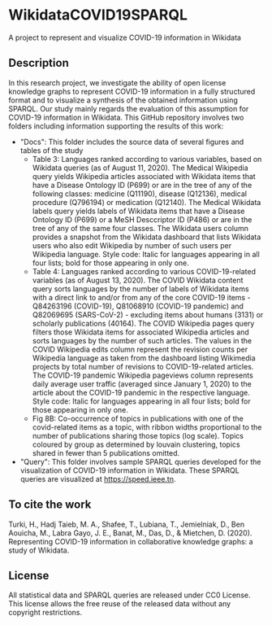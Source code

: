 # WikidataCOVID19SPARQL
A project to represent and visualize COVID-19 information in Wikidata

## Description
In this research project, we investigate the ability of open license knowledge graphs to represent COVID-19 information in a fully structured format and to visualize a synthesis of the obtained information using SPARQL. Our study mainly regards the evaluation of this assumption for COVID-19 information in Wikidata. This GitHub repository involves two folders including information supporting the results of this work:
* "Docs": This folder includes the source data of several figures and tables of the study
  * Table 3: Languages ranked according to various variables, based on Wikidata queries (as of August 11, 2020). The Medical Wikipedia query yields Wikipedia articles associated with Wikidata items that have a Disease Ontology ID (P699) or are in the tree of any of the following classes: medicine (Q11190), disease (Q12136), medical procedure (Q796194) or medication (Q12140). The Medical Wikidata labels query yields labels of Wikidata items that have a Disease Ontology ID (P699) or a MeSH Desccriptor ID (P486) or are in the tree of any of the same four classes. The Wikidata users column provides a snapshot from the Wikidata dashboard that lists Wikidata users who also edit Wikipedia by number of such users per Wikipedia language. Style code: Italic for languages appearing in all four lists; bold for those appearing in only one.
  * Table 4: Languages ranked according to various COVID-19-related variables (as of August 13, 2020). The COVID Wikidata content query sorts languages by the number of labels of Wikidata items with a direct link to and/or from any of the core COVID-19 items - Q84263196 (COVID-19), Q81068910 (COVID-19 pandemic) and Q82069695 (SARS-CoV-2) - excluding items about humans (3131) or scholarly publications (40164). The COVID Wikipedia pages query filters those Wikidata items for associated Wikipedia articles and sorts languages by the number of such articles. The values in the COVID Wikipedia edits column represent the revision counts per Wikipedia language as taken from the dashboard listing Wikimedia projects by total number of revisions to COVID-19-related articles. The COVID-19 pandemic Wikipedia pageviews column represents daily average user traffic (averaged since January 1, 2020) to the article about the COVID-19 pandemic in the respective language. Style code: Italic for languages appearing in all four lists; bold for those appearing in only one.
  * Fig 8B: Co-occurrence of topics in publications with one of the covid-related items as a topic, with ribbon widths proportional to the number of publications sharing those topics (log scale). Topics coloured by group as determined by louvain clustering, topics shared in fewer than 5 publications omitted.
* "Query": This folder involves sample SPARQL queries developed for the visualization of COVID-19 information in Wikidata. These SPARQL queries are visualized at https://speed.ieee.tn.

## To cite the work
Turki, H., Hadj Taieb, M. A., Shafee, T., Lubiana, T., Jemielniak, D., Ben Aouicha, M., Labra Gayo, J. E., Banat, M., Das, D., & Mietchen, D. (2020). Representing COVID-19 information in collaborative knowledge graphs: a study of Wikidata.

## License
All statistical data and SPARQL queries are released under CC0 License. This license allows the free reuse of the released data without any copyright restrictions.
